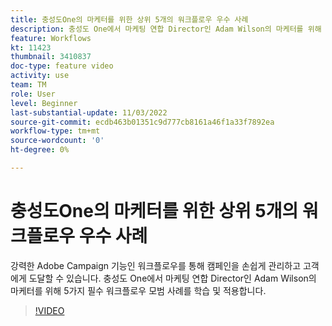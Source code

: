 ```yaml
---
title: 충성도One의 마케터를 위한 상위 5개의 워크플로우 우수 사례
description: 충성도 One에서 마케팅 연합 Director인 Adam Wilson의 마케터를 위해 5가지 필수 워크플로우 모범 사례를 학습 및 적용합니다.
feature: Workflows
kt: 11423
thumbnail: 3410837
doc-type: feature video
activity: use
team: TM
role: User
level: Beginner
last-substantial-update: 11/03/2022
source-git-commit: ecdb463b01351c9d777cb8161a46f1a33f7892ea
workflow-type: tm+mt
source-wordcount: '0'
ht-degree: 0%

---
```



# 충성도One의 마케터를 위한 상위 5개의 워크플로우 우수 사례

강력한 Adobe Campaign 기능인 워크플로우를 통해 캠페인을 손쉽게 관리하고 고객에게 도달할 수 있습니다. 충성도 One에서 마케팅 연합 Director인 Adam Wilson의 마케터를 위해 5가지 필수 워크플로우 모범 사례를 학습 및 적용합니다.

>[!VIDEO](https://video.tv.adobe.com/v/3410837?quality=12)
